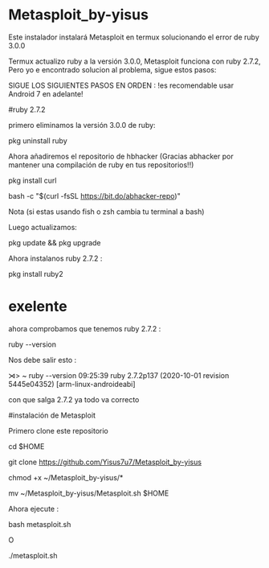 # Metasploit_by-yisus
Este instalador instalará Metasploit en termux solucionando el error de ruby 3.0.0 

Termux actualizo ruby a la versión 3.0.0, Metasploit funciona con ruby 2.7.2, 
Pero yo e encontrado solucion al problema, sigue 
estos pasos:

SIGUE LOS SIGUIENTES PASOS EN ORDEN :
!es recomendable usar Android 7 en adelante!

#ruby 2.7.2

primero eliminamos la versión 3.0.0 de ruby:

pkg uninstall ruby

Ahora añadiremos el repositorio de hbhacker
(Gracias abhacker por mantener una compilación
de ruby en tus repositorios!!)

pkg install curl 

bash -c "$(curl -fsSL https://bit.do/abhacker-repo)"

Nota (si estas usando fish o zsh cambia tu 
terminal a bash)

Luego actualizamos:

pkg update && pkg upgrade 

Ahora instalanos ruby 2.7.2 :

pkg install ruby2

# exelente

ahora comprobamos que tenemos ruby 2.7.2 :

ruby --version

Nos debe salir esto :

⋊> ~ ruby --version                                09:25:39
ruby 2.7.2p137 (2020-10-01 revision 5445e04352) [arm-linux-androideabi]

con que salga 2.7.2 ya todo va correcto

#instalación de Metasploit

Primero clone este repositorio 

cd $HOME

git clone https://github.com/Yisus7u7/Metasploit_by-yisus 

chmod +x ~/Metasploit_by-yisus/*

mv ~/Metasploit_by-yisus/Metasploit.sh $HOME

Ahora ejecute :

bash metasploit.sh

O

./metasploit.sh



